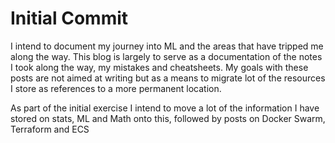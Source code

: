# Initial Commit

I intend to document my journey into ML and the areas that have tripped me along the way. This blog is largely to serve as a documentation of the notes I took along the way, my mistakes and cheatsheets. 
My goals with these posts are not aimed at writing but as a means to migrate lot of the resources I store as references to a more permanent location.

As part of the initial exercise I intend to move a lot of the information I have stored on stats, ML and Math onto this, followed by posts on Docker Swarm, Terraform and ECS